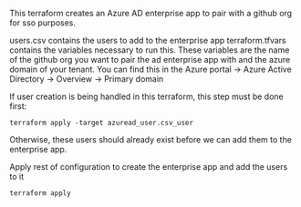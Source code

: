 This terraform creates an Azure AD enterprise app to pair with a github org for sso purposes.

users.csv contains the users to add to the enterprise app
terraform.tfvars contains the variables necessary to run this. These variables are the name of the
github org you want to pair the ad enterprise app with and the azure domain of your tenant.
You can find this in the Azure portal -> Azure Active Directory -> Overview -> Primary domain

If user creation is being handled in this terraform, this step must be done first: 
```
terraform apply -target azuread_user.csv_user
```
Otherwise, these users should already exist before we can add them to the enterprise app.

Apply rest of configuration to create the enterprise app and add the users to it

```
terraform apply
```
